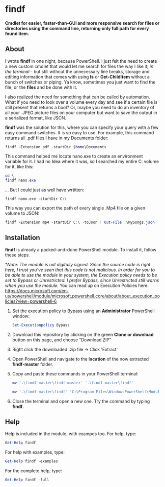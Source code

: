 # findf

#### Cmdlet for easier, faster-than-GUI and more responsive search for files or directories using the command line, returning only full path for every found item.

## About

I wrote **findf** in one night, because PowerShell. I just felt the need to create a new custom cmdlet that would let me search for files the way I like it; *in the terminal* - but still without the unnecessary line breaks, storage and editing information that comes with using **ls** or **Get-ChildItem** without a bunch of switches or piping. Ya know, sometimes you just want to find the file, or the **files** and be done with it.

I also realized the need for something that can be called by automation. What if you need to look over a volume every day and see if a certain file is still present that returns a bool? Or, maybe you need to do an inventory of all your .JPEG picture files on your computer but want to save the output in a serialized format, like JSON.

**findf** was the solution for this, where you can specify your query with a few easy command switches. 
It is so easy to use. For example, this command returns all .pdf files I have in my Documents folder:

```powershell
findf -Extension pdf -startDir $home\Documents
```

This command helped me locate nano.exe to create an environment variable for it. I had no Idea where it was, so I searched my entire C: volume for it, like this:

```powershell
cd \
findf nano.exe
```

... But I could just as well have wrtitten:

```
findf nano.exe -startDir C:\
```

This way you can export the path of every single .Mp4 file on a given volume to JSON:

```powershell
findf -Extension mp4 -startDir C:\ -toJson | Out-File .\MySongs.json
```

## Installation

**findf** is already a packed-and-done PowerShell module. To install it, follow these steps.

**Note: The module is not digitally signed. Since the source code is right here, I trust you've seen that this code is not malicious. In order for you to be able to use the module in your system, the Execution policy needs to be set to Bypass or Unrestricted. I prefer Bypass, since Unrestricted still warns when you use the module.* You can read up on Execution Policies here: https://docs.microsoft.com/en-us/powershell/module/microsoft.powershell.core/about/about_execution_policies?view=powershell-6

1. Set the execution policy to Bypass using an **Administrator** PowerShell window:

   ```powershell
   Set-Executionpolicy Bypass
   ```

   

2. Download this repository by clicking on the green **Clone or download** button on this page, and choose "Download ZIP"

3. Right click the downloaded .zip file -> Click 'Extract'

4. Open PowerShell and navigate to the **location** of the now extracted **findf-master** folder.

5. Copy and paste these commands in your PowerShell terminal:

   ```powershell
   mv '.\findf-master\findf-master' '.\findf-master\findf'
   ```

   ```powershell
   mv '.\findf-master\findf' 'C:\Program Files\WindowsPowerShell\Modules\'
   ```

6. Close the terminal and open a new one. Try the command by typing **findf**. 

## Help

Help is included in the module, with exampes too. For help, type:

```powershell
Get-Help findf
```

For help with examples, type:

```powershell
Get-Help findf -examples
```

For the complete help, type:

```powershell
Get-Help findf -full
```

